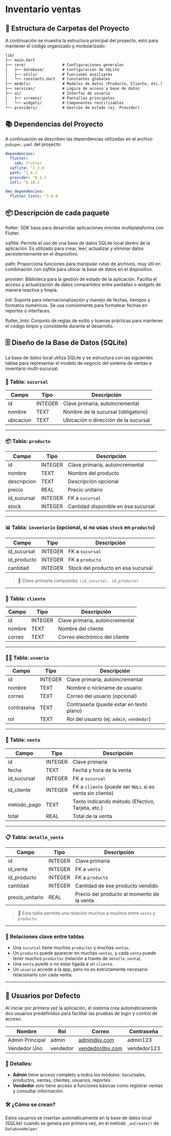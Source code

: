 # Inventario ventas

## 📁 Estructura de Carpetas del Proyecto

A continuación se muestra la estructura principal del proyecto, esto para mantener el código organizado y modularizado:

````markdown
lib/
├── main.dart
├── core/                # Configuraciones generales
│   ├── database/        # Configuración de SQLite
│   ├── utils/           # Funciones auxiliares
│   └── constants.dart   # Constantes globales
├── models/              # Modelos de datos (Producto, Cliente, etc.)
├── services/            # Lógica de acceso a base de datos
├── ui/                  # Interfaz de usuario
│   ├── screens/         # Pantallas principales
│   └── widgets/         # Componentes reutilizables
└── providers/           # Gestión de estado (ej. Provider)
````

## 📚 Dependencias del Proyecto

A continuación se describen las dependencias utilizadas en el archivo `pubspec.yaml` del proyecto:

```yaml
dependencies:
  flutter:
    sdk: flutter
  sqflite: ^2.3.0
  path: ^1.8.3
  provider: ^6.1.2
  intl: ^0.18.1

dev_dependencies:
  flutter_lints: ^3.0.0
```

## 📦 Descripción de cada paquete

flutter: SDK base para desarrollar aplicaciones móviles multiplataforma con Flutter.

sqflite: Permite el uso de una base de datos SQLite local dentro de la aplicación. Es utilizado para crear, leer, actualizar y eliminar datos persistentemente en el dispositivo.

path: Proporciona funciones para manipular rutas de archivos, muy útil en combinación con sqflite para ubicar la base de datos en el dispositivo.

provider: Biblioteca para la gestión de estado de la aplicación. Facilita el acceso y actualización de datos compartidos entre pantallas o widgets de manera reactiva y limpia.

intl: Soporte para internacionalización y manejo de fechas, tiempos y formatos numéricos. Se usa comúnmente para formatear fechas en reportes o interfaces.

flutter_lints: Conjunto de reglas de estilo y buenas prácticas para mantener el código limpio y consistente durante el desarrollo.


## 🗄️ Diseño de la Base de Datos (SQLite)

La base de datos local utiliza SQLite y se estructura con las siguientes tablas para representar el modelo de negocio del sistema de ventas e inventario multi-sucursal.

### 📍 Tabla: `sucursal`

| Campo         | Tipo     | Descripción                              |
|---------------|----------|------------------------------------------|
| id            | INTEGER  | Clave primaria, autoincremental          |
| nombre        | TEXT     | Nombre de la sucursal (obligatorio)      |
| ubicacion     | TEXT     | Ubicación o dirección de la sucursal     |

---

### 📦 Tabla: `producto`

| Campo         | Tipo     | Descripción                                  |
|---------------|----------|----------------------------------------------|
| id            | INTEGER  | Clave primaria, autoincremental              |
| nombre        | TEXT     | Nombre del producto                          |
| descripcion   | TEXT     | Descripción opcional                         |
| precio        | REAL     | Precio unitario                              |
| id_sucursal   | INTEGER  | FK a `sucursal`                              |
| stock         | INTEGER  | Cantidad disponible en esa sucursal          |


---

### 📊 Tabla: `inventario` (opcional, si no usas `stock` en `producto`)

| Campo           | Tipo     | Descripción                                       |
|-----------------|----------|---------------------------------------------------|
| id_sucursal     | INTEGER  | FK a `sucursal`                                   |
| id_producto     | INTEGER  | FK a `producto`                                   |
| cantidad        | INTEGER  | Stock del producto en esa sucursal               |

> 🔑 Clave primaria compuesta: `(id_sucursal, id_producto)`

---

### 👤 Tabla: `cliente`

| Campo       | Tipo     | Descripción                          |
|-------------|----------|--------------------------------------|
| id          | INTEGER  | Clave primaria, autoincremental      |
| nombre      | TEXT     | Nombre del cliente                   |
| correo      | TEXT     | Correo electrónico del cliente       |

---

### 🧑‍💻 Tabla: `usuario`

| Campo       | Tipo     | Descripción                                   |
|-------------|----------|-----------------------------------------------|
| id          | INTEGER  | Clave primaria, autoincremental               |
| nombre      | TEXT     | Nombre o nickname de usuario                  |
| correo      | TEXT     | Correo del usuario (opcional)                 |
| contrasena  | TEXT     | Contraseña (puede estar en texto plano)       |
| rol         | TEXT     | Rol del usuario (ej: `admin`, `vendedor`)     |

---

### 🧾 Tabla: `venta`

| Campo         | Tipo     | Descripción                                                |
|---------------|----------|------------------------------------------------------------|
| id            | INTEGER  | Clave primaria                                             |
| fecha         | TEXT     | Fecha y hora de la venta                                   |
| id_sucursal   | INTEGER  | FK a `sucursal`                                            |
| id_cliente    | INTEGER  | FK a `cliente` (puede ser `NULL` si es venta sin cliente)  |
| metodo_pago   | TEXT     | Texto indicando método (Efectivo, Tarjeta, etc.)           |
| total         | REAL     | Total de la venta                                          |

---

### 📋 Tabla: `detalle_venta`

| Campo           | Tipo     | Descripción                                         |
|-----------------|----------|-----------------------------------------------------|
| id              | INTEGER  | Clave primaria                                      |
| id_venta        | INTEGER  | FK a `venta`                                        |
| id_producto     | INTEGER  | FK a `producto`                                     |
| cantidad        | INTEGER  | Cantidad de ese producto vendido                    |
| precio_unitario | REAL     | Precio del producto al momento de la venta          |

> 🔗 Esta tabla permite una relación muchos a muchos entre `venta` y `producto`.

---

### 🔗 Relaciones clave entre tablas

- Una `sucursal` tiene muchos `productos` y muchas `ventas`.
- Un `producto` puede aparecer en muchas `ventas`, y cada `venta` puede tener muchos `productos` (relación a través de `detalle_venta`).
- Una `venta` puede o no estar ligada a un `cliente`.
- Un `usuario` accede a la app, pero no es estrictamente necesario relacionarlo con cada venta.

---


## 👥 Usuarios por Defecto

Al iniciar por primera vez la aplicación, el sistema crea automáticamente dos usuarios predefinidos para facilitar las pruebas de login y control de acceso.

| Nombre           | Rol       | Correo             | Contraseña     |
|------------------|-----------|--------------------|----------------|
| Admin Principal  | admin     | admin@iv.com     | admin123       |
| Vendedor Uno     | vendedor  | vendedor@iv.com  | vendedor123    |

### 🔐 Detalles:

- **Admin** tiene acceso completo a todos los módulos: sucursales, productos, ventas, clientes, usuarios, reportes.
- **Vendedor** solo tiene acceso a funciones básicas como registrar ventas y consultar información.

### 🛠 ¿Cómo se crean?

Estos usuarios se insertan automáticamente en la base de datos local (SQLite) cuando se genera por primera vez, en el método `_onCreate()` de `DatabaseHelper`.
